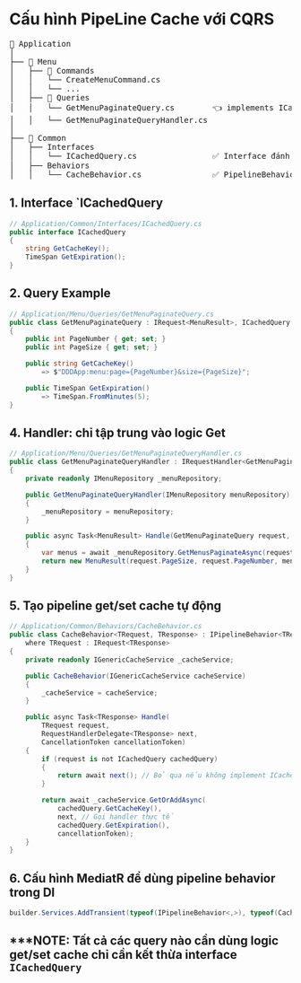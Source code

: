 # Cấu hình PipeLine Cache với CQRS

<pre>
📁 Application
│
├── 📁 Menu
│   ├── 📁 Commands
│   │   └── CreateMenuCommand.cs
│   │   └── ...
│   ├── 📁 Queries
│   │   └── GetMenuPaginateQuery.cs        👈 implements ICachedQuery
│   │   └── GetMenuPaginateQueryHandler.cs
│
├── 📁 Common
│   ├── Interfaces
│   │   └── ICachedQuery.cs                ✅ Interface đánh dấu Query cần cache
│   ├── Behaviors
│   │   └── CacheBehavior.cs               ✅ PipelineBehavior tự động cache
</pre>


## 1. Interface `ICachedQuery

```csharp
// Application/Common/Interfaces/ICachedQuery.cs
public interface ICachedQuery
{
    string GetCacheKey();
    TimeSpan GetExpiration();
}

```

## 2. Query Example

```csharp
// Application/Menu/Queries/GetMenuPaginateQuery.cs
public class GetMenuPaginateQuery : IRequest<MenuResult>, ICachedQuery
{
    public int PageNumber { get; set; }
    public int PageSize { get; set; }

    public string GetCacheKey()
        => $"DDDApp:menu:page={PageNumber}&size={PageSize}";

    public TimeSpan GetExpiration()
        => TimeSpan.FromMinutes(5);
}

```

## 4. Handler: chỉ tập trung vào logic **Get**

```csharp
// Application/Menu/Queries/GetMenuPaginateQueryHandler.cs
public class GetMenuPaginateQueryHandler : IRequestHandler<GetMenuPaginateQuery, MenuResult>
{
    private readonly IMenuRepository _menuRepository;

    public GetMenuPaginateQueryHandler(IMenuRepository menuRepository)
    {
        _menuRepository = menuRepository;
    }

    public async Task<MenuResult> Handle(GetMenuPaginateQuery request, CancellationToken cancellationToken)
    {
        var menus = await _menuRepository.GetMenusPaginateAsync(request.PageNumber, request.PageSize);
        return new MenuResult(request.PageSize, request.PageNumber, menus.ConvertMenuCommandResult());
    }
}

```

## 5. Tạo pipeline get/set cache tự động

```csharp
// Application/Common/Behaviors/CacheBehavior.cs
public class CacheBehavior<TRequest, TResponse> : IPipelineBehavior<TRequest, TResponse>
    where TRequest : IRequest<TResponse>
{
    private readonly IGenericCacheService _cacheService;

    public CacheBehavior(IGenericCacheService cacheService)
    {
        _cacheService = cacheService;
    }

    public async Task<TResponse> Handle(
        TRequest request,
        RequestHandlerDelegate<TResponse> next,
        CancellationToken cancellationToken)
    {
        if (request is not ICachedQuery cachedQuery)
        {
            return await next(); // Bỏ qua nếu không implement ICachedQuery
        }

        return await _cacheService.GetOrAddAsync(
            cachedQuery.GetCacheKey(),
            next, // Gọi handler thực tế
            cachedQuery.GetExpiration(),
            cancellationToken);
    }
}

```

## 6. Cấu hình MediatR để dùng pipeline behavior trong DI

```csharp
builder.Services.AddTransient(typeof(IPipelineBehavior<,>), typeof(CacheBehavior<,>));

```

## ***NOTE: Tất cả các query nào cần dùng logic get/set cache chỉ cần kết thừa interface `ICachedQuery`

